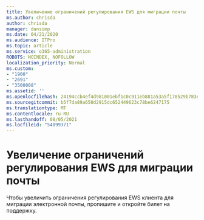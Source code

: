```yaml
---
title: Увеличение ограничений регулирования EWS для миграции почты
ms.author: chrisda
author: chrisda
manager: dansimp
ms.date: 04/21/2020
ms.audience: ITPro
ms.topic: article
ms.service: o365-administration
ROBOTS: NOINDEX, NOFOLLOW
localization_priority: Normal
ms.custom:
- "1900"
- "2691"
- "3500008"
ms.assetid: ''
ms.openlocfilehash: 24194ccb4ef4d981001ebf1c0c911eb881a53a5f178529b783ee9114af944e90
ms.sourcegitcommit: b5f7da89a650d2915dc652449623c78be6247175
ms.translationtype: MT
ms.contentlocale: ru-RU
ms.lasthandoff: 08/05/2021
ms.locfileid: "54099371"
---
```

# <a name="increase-ews-throttling-limits-for-mail-migration"></a>Увеличение ограничений регулирования EWS для миграции почты

Чтобы увеличить ограничения регулирования EWS клиента для миграции электронной почты, пропишите и откройте билет на поддержку.
